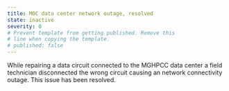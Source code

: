 ```yaml
---
title: MOC data center network outage, resolved
state: inactive
severity: 0
# Prevent template from getting published. Remove this
# line when copying the template.
# published: false
---
```


While repairing a data circuit connected to the MGHPCC data center a field technician disconnected the wrong circuit causing an network connectivity outage.  This issue has been resolved.

